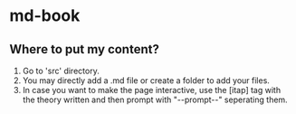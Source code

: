 # md-book

## Where to put my content?

1. Go to 'src' directory.
2. You may directly add a .md file or create a folder to add your files.
3. In case you want to make the page interactive, use the [itap] tag with the theory written and then prompt with "--prompt--" seperating them.
